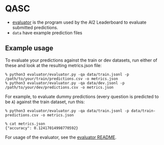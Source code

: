 # QASC

* [evaluator](evaluator/) is the program used by the AI2 Leaderboard to evaluate submitted predictions.
* `data` have example prediction files

## Example usage

To evaluate your predictions against the train or dev datasets, run either of these and look at the resulting metrics.json file:

```
% python3 evaluator/evaluator.py -qa data/train.jsonl -p /path/to/your/train/predictions.csv -o metrics.json 
% python3 evaluator/evaluator.py -qa data/dev.jsonl -p /path/to/your/dev/predictions.csv -o metrics.json 
```

For example, to evaluate dummy predictions (every question is predicted to be `A`) against the train dataset, run this:

```
% python3 evaluator/evaluator.py -qa data/train.jsonl -p data/train-predictions.csv -o metrics.json 

% cat metrics.json
{"accuracy": 0.12417014998770592}
```

For usage of the evaluator, see the [evaluator README](evaluator/).
